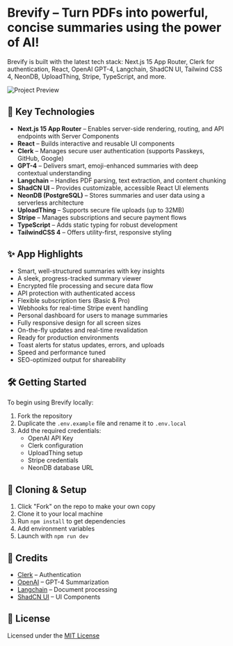 # Brevify – Turn PDFs into powerful, concise summaries using the power of AI!

Brevify is built with the latest tech stack: Next.js 15 App Router, Clerk for authentication, React, OpenAI GPT-4, Langchain, ShadCN UI, Tailwind CSS 4, NeonDB, UploadThing, Stripe, TypeScript, and more.

![Project Preview](https://brevify-ai.vercel.app/)

## 🚀 Key Technologies

- **Next.js 15 App Router** – Enables server-side rendering, routing, and API endpoints with Server Components  
- **React** – Builds interactive and reusable UI components  
- **Clerk** – Manages secure user authentication (supports Passkeys, GitHub, Google)  
- **GPT-4** – Delivers smart, emoji-enhanced summaries with deep contextual understanding  
- **Langchain** – Handles PDF parsing, text extraction, and content chunking  
- **ShadCN UI** – Provides customizable, accessible React UI elements  
- **NeonDB (PostgreSQL)** – Stores summaries and user data using a serverless architecture  
- **UploadThing** – Supports secure file uploads (up to 32MB)  
- **Stripe** – Manages subscriptions and secure payment flows  
- **TypeScript** – Adds static typing for robust development  
- **TailwindCSS 4** – Offers utility-first, responsive styling  

## ✨ App Highlights

- Smart, well-structured summaries with key insights  
- A sleek, progress-tracked summary viewer  
- Encrypted file processing and secure data flow  
- API protection with authenticated access  
- Flexible subscription tiers (Basic & Pro)  
- Webhooks for real-time Stripe event handling  
- Personal dashboard for users to manage summaries  
- Fully responsive design for all screen sizes  
- On-the-fly updates and real-time revalidation  
- Ready for production environments  
- Toast alerts for status updates, errors, and uploads  
- Speed and performance tuned  
- SEO-optimized output for shareability  

## 🛠️ Getting Started

To begin using Brevify locally:

1. Fork the repository  
2. Duplicate the `.env.example` file and rename it to `.env.local`  
3. Add the required credentials:
   - OpenAI API Key  
   - Clerk configuration  
   - UploadThing setup  
   - Stripe credentials  
   - NeonDB database URL  

## 🧩 Cloning & Setup

1. Click "Fork" on the repo to make your own copy  
2. Clone it to your local machine  
3. Run `npm install` to get dependencies  
4. Add environment variables  
5. Launch with `npm run dev`  

## 🙏 Credits

- [Clerk](https://go.clerk.com/5qQWvFA) – Authentication  
- [OpenAI](https://openai.com) – GPT-4 Summarization  
- [Langchain](https://js.langchain.com) – Document processing  
- [ShadCN UI](https://ui.shadcn.com) – UI Components  

## 📄 License

Licensed under the [MIT License](https://choosealicense.com/licenses/mit/)
